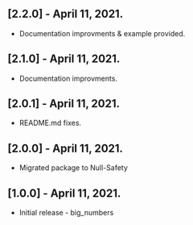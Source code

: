 ## [2.2.0] - April 11, 2021.

* Documentation improvments & example provided.

## [2.1.0] - April 11, 2021.

* Documentation improvments.
## [2.0.1] - April 11, 2021.

* README.md fixes.

## [2.0.0] - April 11, 2021.

* Migrated package to Null-Safety

## [1.0.0] - April 11, 2021.

* Initial release - big_numbers
